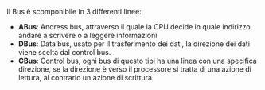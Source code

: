 Il Bus è scomponibile in 3 differenti linee:
- **ABus**: Andress bus, attraverso il quale la CPU decide in quale indirizzo andare a scrivere o a leggere informazioni
- **DBus**: Data bus, usato per il trasferimento dei dati, la direzione dei dati viene scelta dal control bus.
- **CBus**: Control bus, ogni bus di questo tipi ha una linea con una specifica direzione, se la direzione è verso il processore si tratta di una azione di lettura, al contrario un'azione di scrittura